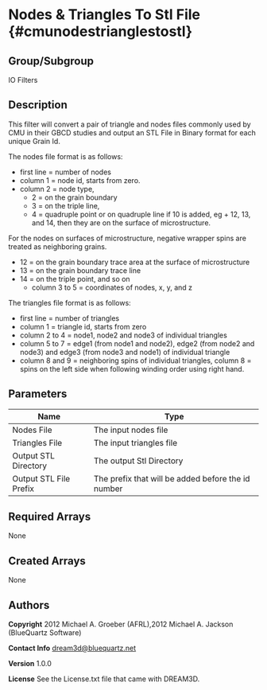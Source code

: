 Nodes & Triangles To Stl File {#cmunodestrianglestostl}
======

## Group/Subgroup ##
IO Filters
 
## Description ##
This filter will convert a pair of triangle and nodes files commonly used by CMU in their GBCD studies and output an STL File in Binary format for each unique Grain Id.

The nodes file format is as follows:

+  first line = number of nodes
+  column 1 = node id, starts from zero.
+  column 2 = node type,
	+ 2 = on the grain boundary
	+ 3 = on the triple line,
	+ 4 = quadruple point or on quadruple line if 10 is added, eg + 12, 13, and 14, then they are on the surface of microstructure.

For the nodes on surfaces of microstructure, negative wrapper spins are treated as neighboring grains.

+ 12 = on the grain boundary trace area at the surface of microstructure
+ 13 = on the grain boundary trace line
+ 14 = on the triple point, and so on
	- column 3 to 5 = coordinates of nodes, x, y, and z


The triangles file format is as follows:

-  first line = number of triangles
-  column 1 = triangle id, starts from zero
-  column 2 to 4 = node1, node2 and node3 of individual triangles
-  column 5 to 7 = edge1 (from node1 and node2), edge2 (from node2 and node3) and edge3 (from node3 and node1) of individual triangle
-  column 8 and 9 = neighboring spins of individual triangles, column 8 = spins on the left side when following winding order using right hand.

## Parameters ## 

| Name | Type |
|------|------|
| Nodes File | The input nodes file |
| Triangles File | The input triangles file |
| Output STL Directory | The output Stl Directory |
| Output STL File Prefix | The prefix that will be added before the id number |


## Required Arrays ##
None

## Created Arrays ##
None

## Authors ##

**Copyright** 2012 Michael A. Groeber (AFRL),2012 Michael A. Jackson (BlueQuartz Software)

**Contact Info** dream3d@bluequartz.net

**Version** 1.0.0

**License**  See the License.txt file that came with DREAM3D.



